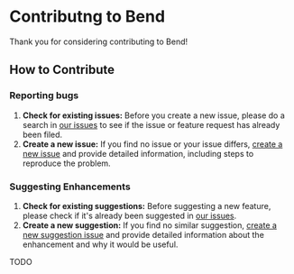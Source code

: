 # Contributng to Bend 
Thank you for considering contributing to Bend!

## How to Contribute
### Reporting bugs
1. **Check for existing issues:** Before you create a new issue, please do a search in [our issues](https://github.com/HigherOrderCO/Bend/issues) to see if the issue or feature request has already been filed.
2. **Create a new issue:** If you find no issue or your issue differs, [create a new issue](https://github.com/HigherOrderCO/Bend/issues/new?template=bug_report.yml) and provide detailed information, including steps to reproduce the problem.

### Suggesting Enhancements
1. **Check for existing suggestions:** Before suggesting a new feature, please check if it's already been suggested in [our issues](https://github.com/HigherOrderCO/Bend/issues).
2. **Create a new suggestion:** If you find no similar suggestion, [create a new suggestion issue](https://github.com/HigherOrderCO/Bend/issues/new?template=feature_request.md) and provide detailed information about the enhancement and why it would be useful.

TODO